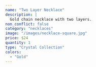 ```yaml
---
name: "Two Layer Necklace"
description: |
  Gold chain necklace with two layers.
non_conflict: false
category: "necklaces"
image: "/images/necklace-square.jpg"
price: $24
quantity: 1
type: "Crystal Collection"
colors:
  - "Gold"
---
```

